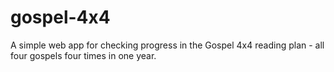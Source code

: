 # gospel-4x4

A simple web app for checking progress in the Gospel 4x4 reading plan - all four gospels four times in one year.
